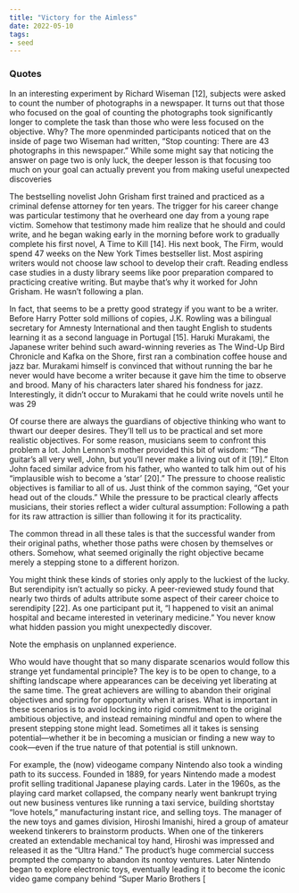 ```yaml
---
title: "Victory for the Aimless"
date: 2022-05-10
tags:
- seed
---
```


### Quotes
In an interesting experiment by Richard Wiseman [12], subjects were asked to count the number of photographs in a newspaper. It turns out that those who focused on the goal of counting the photographs took significantly longer to complete the task than those who were less focused on the objective. Why? The more openminded participants noticed that on the inside of page two Wiseman had written, “Stop counting: There are 43 photographs in this newspaper.” While some might say that noticing the answer on page two is only luck, the deeper lesson is that focusing too much on your goal can actually prevent you from making useful unexpected discoveries

 The bestselling novelist John Grisham first trained and practiced as a criminal defense attorney for ten years. The trigger for his career change was particular testimony that he overheard one day from a young rape victim. Somehow that testimony made him realize that he should and could write, and he began waking early in the morning before work to gradually complete his first novel, A Time to Kill [14]. His next book, The Firm, would spend 47 weeks on the New York Times bestseller list. Most aspiring writers would not choose law school to develop their craft. Reading endless case studies in a dusty library seems like poor preparation compared to practicing creative writing. But maybe that’s why it worked for John Grisham. He wasn’t following a plan.

In fact, that seems to be a pretty good strategy if you want to be a writer. Before Harry Potter sold millions of copies, J.K. Rowling was a bilingual secretary for Amnesty International and then taught English to students learning it as a second language in Portugal [15]. Haruki Murakami, the Japanese writer behind such award-winning reveries as The Wind-Up Bird Chronicle and Kafka on the Shore, first ran a combination coffee house and jazz bar. Murakami himself is convinced that without running the bar he never would have become a writer because it gave him the time to observe and brood. Many of his characters later shared his fondness for jazz. Interestingly, it didn’t occur to Murakami that he could write novels until he was 29

Of course there are always the guardians of objective thinking who want to thwart our deeper desires. They’ll tell us to be practical and set more realistic objectives. For some reason, musicians seem to confront this problem a lot. John Lennon’s mother provided this bit of wisdom: “The guitar’s all very well, John, but you’ll never make a living out of it [19].” Elton John faced similar advice from his father, who wanted to talk him out of his “implausible wish to become a ‘star’ [20].” The pressure to choose realistic objectives is familiar to all of us. Just think of the common saying, “Get your head out of the clouds.” While the pressure to be practical clearly affects musicians, their stories reflect a wider cultural assumption: Following a path for its raw attraction is sillier than following it for its practicality. 

The common thread in all these tales is that the successful wander from their original paths, whether those paths were chosen by themselves or others. Somehow, what seemed originally the right objective became merely a stepping stone to a different horizon.

You might think these kinds of stories only apply to the luckiest of the lucky. But serendipity isn’t actually so picky. A peer-reviewed study found that nearly two thirds of adults attribute some aspect of their career choice to serendipity [22]. As one participant put it, “I happened to visit an animal hospital and became interested in veterinary medicine.” You never know what hidden passion you might unexpectedly discover. 

Note the emphasis on unplanned experience. 

Who would have thought that so many disparate scenarios would follow this strange yet fundamental principle? The key is to be open to change, to a shifting landscape where appearances can be deceiving yet liberating at the same time. The great achievers are willing to abandon their original objectives and spring for opportunity when it arises. What is important in these scenarios is to avoid locking into rigid commitment to the original ambitious objective, and instead remaining mindful and open to where the present stepping stone might lead. Sometimes all it takes is sensing potential—whether it be in becoming a musician or finding a new way to cook—even if the true nature of that potential is still unknown.

For example, the (now) videogame company Nintendo also took a winding path to its success. Founded in 1889, for years Nintendo made a modest profit selling traditional Japanese playing cards. Later in the 1960s, as the playing card market collapsed, the company nearly went bankrupt trying out new business ventures like running a taxi service, building shortstay “love hotels,” manufacturing instant rice, and selling toys. The manager of the new toys and games division, Hiroshi Imanishi, hired a group of amateur weekend tinkerers to brainstorm products. When one of the tinkerers created an extendable mechanical toy hand, Hiroshi was impressed and released it as the “Ultra Hand.” The product’s huge commercial success prompted the company to abandon its nontoy ventures. Later Nintendo began to explore electronic toys, eventually leading it to become the iconic video game company behind “Super Mario Brothers [